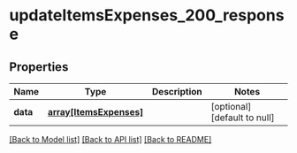 # updateItemsExpenses_200_response

## Properties
Name | Type | Description | Notes
------------ | ------------- | ------------- | -------------
**data** | [**array[ItemsExpenses]**](ItemsExpenses.md) |  | [optional] [default to null]

[[Back to Model list]](../README.md#documentation-for-models) [[Back to API list]](../README.md#documentation-for-api-endpoints) [[Back to README]](../README.md)


